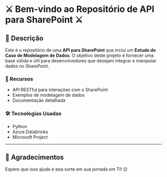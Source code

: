 # ⚔️ Bem-vindo ao Repositório de API para SharePoint ⚔️

## 📜 Descrição

Este é o repositório de uma **API para SharePoint** que inclui um **Estudo de Caso de Modelagem de Dados**. O objetivo deste projeto é fornecer uma base sólida e útil para desenvolvedores que desejam integrar e manipular dados no SharePoint.

### 🚀 Recursos

- API RESTful para interações com o SharePoint
- Exemplos de modelagem de dados
- Documentação detalhada

### 🛠️ Tecnologias Usadas

- Python
- Azure Databricks
- Microsoft Project

---

## 🎉 Agradecimentos

Espero que isso ajude e boa sorte em sua jornada em TI! 😉
